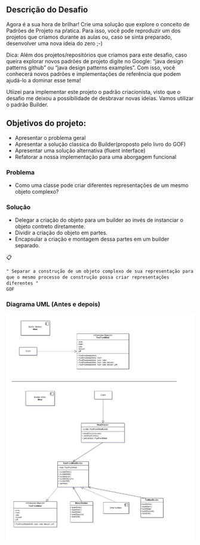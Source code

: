 ## Descrição do Desafio
<p> Agora é a sua hora de brilhar! Crie uma solução que explore o conceito de Padrões de Projeto na pŕatica. Para isso, você pode reproduzir um dos projetos que criamos durante as aulas ou, caso se sinta preparado, desenvolver uma nova ideia do zero ;-)</p>

<p> Dica: Além dos projetos/repositórios que criamos para este desafio, caso queira explorar novos padrões de projeto digite no Google: “java design patterns github” ou “java design patterns examples”. Com isso, você conhecerá novos padrões e implementações de referência que podem ajudá-lo a dominar esse tema!</p>

<p> Utiizei para implementar este projeto o padrão criacionista, visto que o desafio me deixou a possibilidade de desbravar novas ideias. Vamos utilizar o padrão Builder.</p>

## Objetivos do projeto:

- Apresentar o problema geral
- Apresentar a solução classica do Builder(proposto pelo livro do GOF)
- Apresentar uma solução alternativa (fluent interface)
- Refatorar a nossa implementação para uma aborgagem funcional


### Problema
- Como uma classe pode criar diferentes representações de um mesmo objeto complexo?

### Solução
- Delegar a criação do objeto para um builder ao invés de instanciar o objeto contreto diretamente.
- Dividir a criação do objeto em partes.
- Encapsular a criação e montagem dessa partes em um builder separado.

📋
```
" Separar a construção de um objeto complexo de sua representação para
que o mesmo processo de construção possa criar representações diferentes "
GOF
```
### Diagrama UML (Antes e depois)

![Diagram](/img/diagrama_meal.png)
